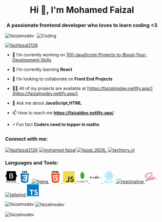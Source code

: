 

<h1 align="center">Hi 👋, I'm Mohamed Faizal</h1>
<h3 align="center">A passionate frontend developer who loves to learn coding <3</h3>
<img align="right" alt="Coding" width="400" src="https://media.tenor.com/YNqsJbmb_yMAAAAd/coding.gif" >

<p align="left"> <img src="https://komarev.com/ghpvc/?username=faizalmsdev&label=Profile%20views&color=0e75b6&style=flat" alt="faizalmsdev" /> </p>

<p align="left"> <a href="https://twitter.com/faizfaizal2126" target="blank"><img src="https://img.shields.io/twitter/follow/faizfaizal2126?logo=twitter&style=for-the-badge" alt="faizfaizal2126" /></a> </p>

- 🔭 I’m currently working on [100-JavaScript-Projects-to-Boost-Your-Development-Skills](https://github.com/faizalmsdev/100-JavaScript-Projects-to-Boost-Your-Development-Skills)

- 🌱 I’m currently learning **React**

- 👯 I’m looking to collaborate on **Front End Projects**

- 👨‍💻 All of my projects are available at [https://faizalmsdev.netlify.app/](https://faizalmsdev.netlify.app/)

- 💬 Ask me about **JavaScript,HTML**

- 📫 How to reach me **https://faizaldev.netlify.app/**

- ⚡ Fun fact **Coders need to topper in maths**

<h3 align="left">Connect with me:</h3>
<p align="left">
<a href="https://twitter.com/faizfaizal2126" target="blank"><img align="center" src="https://raw.githubusercontent.com/rahuldkjain/github-profile-readme-generator/master/src/images/icons/Social/twitter.svg" alt="faizfaizal2126" height="30" width="40" /></a>
<a href="https://linkedin.com/in/mohamed faizal" target="blank"><img align="center" src="https://raw.githubusercontent.com/rahuldkjain/github-profile-readme-generator/master/src/images/icons/Social/linked-in-alt.svg" alt="mohamed faizal" height="30" width="40" /></a>
<a href="https://instagram.com/faizal_2626_" target="blank"><img align="center" src="https://raw.githubusercontent.com/rahuldkjain/github-profile-readme-generator/master/src/images/icons/Social/instagram.svg" alt="faizal_2626_" height="30" width="40" /></a>
<a href="https://www.youtube.com/c/techtory_yt" target="blank"><img align="center" src="https://raw.githubusercontent.com/rahuldkjain/github-profile-readme-generator/master/src/images/icons/Social/youtube.svg" alt="techtory_yt" height="30" width="40" /></a>
</p>

<h3 align="left">Languages and Tools:</h3>
<p align="left"> <a href="https://getbootstrap.com" target="_blank" rel="noreferrer"> <img src="https://raw.githubusercontent.com/devicons/devicon/master/icons/bootstrap/bootstrap-plain-wordmark.svg" alt="bootstrap" width="40" height="40"/> </a> <a href="https://www.w3schools.com/css/" target="_blank" rel="noreferrer"> <img src="https://raw.githubusercontent.com/devicons/devicon/master/icons/css3/css3-original-wordmark.svg" alt="css3" width="40" height="40"/> </a> <a href="https://www.figma.com/" target="_blank" rel="noreferrer"> <img src="https://www.vectorlogo.zone/logos/figma/figma-icon.svg" alt="figma" width="40" height="40"/> </a> <a href="https://www.w3.org/html/" target="_blank" rel="noreferrer"> <img src="https://raw.githubusercontent.com/devicons/devicon/master/icons/html5/html5-original-wordmark.svg" alt="html5" width="40" height="40"/> </a> <a href="https://developer.mozilla.org/en-US/docs/Web/JavaScript" target="_blank" rel="noreferrer"> <img src="https://raw.githubusercontent.com/devicons/devicon/master/icons/javascript/javascript-original.svg" alt="javascript" width="40" height="40"/> </a> <a href="https://www.mongodb.com/" target="_blank" rel="noreferrer"> <img src="https://raw.githubusercontent.com/devicons/devicon/master/icons/mongodb/mongodb-original-wordmark.svg" alt="mongodb" width="40" height="40"/> </a> <a href="https://nodejs.org" target="_blank" rel="noreferrer"> <img src="https://raw.githubusercontent.com/devicons/devicon/master/icons/nodejs/nodejs-original-wordmark.svg" alt="nodejs" width="40" height="40"/> </a> <a href="https://reactjs.org/" target="_blank" rel="noreferrer"> <img src="https://raw.githubusercontent.com/devicons/devicon/master/icons/react/react-original-wordmark.svg" alt="react" width="40" height="40"/> </a> <a href="https://reactnative.dev/" target="_blank" rel="noreferrer"> <img src="https://reactnative.dev/img/header_logo.svg" alt="reactnative" width="40" height="40"/> </a> <a href="https://sass-lang.com" target="_blank" rel="noreferrer"> <img src="https://raw.githubusercontent.com/devicons/devicon/master/icons/sass/sass-original.svg" alt="sass" width="40" height="40"/> </a> <a href="https://tailwindcss.com/" target="_blank" rel="noreferrer"> <img src="https://www.vectorlogo.zone/logos/tailwindcss/tailwindcss-icon.svg" alt="tailwind" width="40" height="40"/> </a> <a href="https://www.typescriptlang.org/" target="_blank" rel="noreferrer"> <img src="https://raw.githubusercontent.com/devicons/devicon/master/icons/typescript/typescript-original.svg" alt="typescript" width="40" height="40"/> </a> </p>

<p><img align="left" src="https://github-readme-stats.vercel.app/api/top-langs?username=faizalmsdev&show_icons=true&locale=en&layout=compact" alt="faizalmsdev" /></p>

<p>&nbsp;<img align="center" src="https://github-readme-stats.vercel.app/api?username=faizalmsdev&show_icons=true&locale=en" alt="faizalmsdev" /></p>

<p><img align="center" src="https://github-readme-streak-stats.herokuapp.com/?user=faizalmsdev&" alt="faizalmsdev" /></p>
